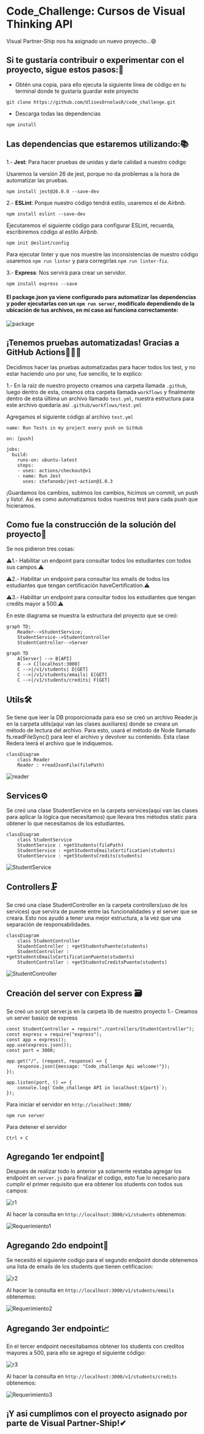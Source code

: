 # Code_Challenge: Cursos de Visual Thinking API

Visual Partner-Ship nos ha asignado un nuevo proyecto...😄

## Si te gustaría contribuir o experimentar con el proyecto, sigue estos pasos:👯‍

- Obtén una copia, para ello ejecuta la siguiente línea de código en tu terminal donde te gustaría guardar este proyecto

```
git clone https://github.com/UlisesOrnelasR/code_challenge.git
```

- Descarga todas las dependencias

```
npm install
```

## Las dependencias que estaremos utilizando:📚

1.- **Jest**: Para hacer pruebas de unidas y darle calidad a nuestro código

Usaremos la versión 26 de jest, porque no da problemas a la hora de automatizar las pruebas.
```
npm install jest@26.0.0 --save-dev
```

2.- **ESLint**: Porque nuestro código tendrá estilo, usaremos el de *Airbnb*.

```
npm install eslint --save-dev
```

Ejecutaremos el siguiente código para configurar ESLint, recuerda, escribiremos código al estilo *Airbnb*.

```
npm init @eslint/config

```

Para ejecutar linter y que nos muestre las inconsistencias de nuestro código usaremos `npm run linter` y para corregirlas `npm run linter-fix`.

3.- **Express**: Nos servirá para crear un servidor.

```
npm install express --save
```

#### El package.json ya viene configurado para automatizar las dependencias y poder ejecutarlas con un `npm run server`, modifícalo dependiendo de la ubicación de tus archivos, en mi caso así funciona correctamente:

![package](https://user-images.githubusercontent.com/99143567/167772273-c5d4b207-4a85-4571-bbd4-3cafca8cb4d3.JPG)

## ¡Tenemos pruebas automatizadas! Gracias a GitHub Actions🤖✅🦾

Decidimos hacer las pruebas automatizadas para hacer todos los test, y no estar haciendo uno por uno, fue sencillo, te lo explico:

1.- En la raíz de nuestro proyecto creamos una carpeta llamada `.github`, luego dentro de esta, creamos otra carpeta llamada `workflows` y finalmente dentro de esta última un archivo llamado `test.yml`, nuestra estructura para este archivo quedaría así `.github/workflows/test.yml` 

Agregamos el siguiente código al archivo `test.yml`

```
name: Run Tests in my project every push on GitHub

on: [push]

jobs:
  build:
    runs-on: ubuntu-latest
    steps:
    - uses: actions/checkout@v1
    - name: Run Jest
      uses: stefanoeb/jest-action@1.0.3
```

¡Guardamos los cambios, subimos los cambios, hicimos un commit, un push y listo!. Asi es como automatizamos todos nuestros test para cada push que hicieramos.


## Como fue la construcción de la solución del proyecto📝

Se nos pidieron tres cosas:

⚠1.- Habilitar un endpoint para consultar todos los estudiantes con todos sus campos.⚠

⚠2.- Habilitar un endpoint para consultar los emails de todos los estudiantes que tengan certificación haveCertification.⚠

⚠3.- Habilitar un endpoint para consultar todos los estudiantes que tengan credits mayor a 500.⚠

En este diagrama se muestra la estructura del proyecto que se creó:

```mermaid
graph TD;
    Reader-->StudentService;
    StudentService-->StudentController
    StudentController-->Server
```
```mermaid
graph TD
    A[Server] --> B[API]
    B --> C[localhost:3000]
    C -->|/v1/students| D[GET]
    C -->|/v1/students/emails| E[GET]
    C -->|/v1/students/credits| F[GET]
```
## Utils🛠

Se tiene que leer la DB proporcionada para eso se creó un archivo Reader.js en la carpeta utils(aqui van las clases auxiliares) donde se creara un método de lectura del archivo. Para esto, usará el método de Node llamado fs.readFileSync() para leer el archivo y devolver su contenido.
Esta clase Redera leerá el archivo que le indiquemos.

```mermaid
classDiagram
    class Reader
    Reader : +readJsonFile(filePath)
```

![reader](https://user-images.githubusercontent.com/99143567/167786420-066c56b5-d4af-409e-a41e-24f9759951e1.JPG)

## Services⚙

Se creó una clase StudentService en la carpeta services(aqui van las clases para aplicar la lógica que necesitamos) que llevara tres métodos static para obtener lo que necesitamos de los estudiantes.

```mermaid
classDiagram
    class StudentService
    StudentService : +getStudents(filePath)
    StudentService : +getStudentsEmailsCertification(students)
    StudentService : +getStudentsCredits(students)
```

![StudentService](https://user-images.githubusercontent.com/99143567/167786471-61761935-3083-441f-8771-a2195b5c1837.JPG)

## Controllers🗜

Se creó una clase StudentController en la carpeta controllers(uso de los services) que servira de puente entre las funcionalidades y el server que se creara.
Esto nos ayudó a tener una mejor estructura, a la vez que una separación de responsabilidades.

```mermaid
classDiagram
    class StudentController
    StudentController : +getStudentsPuente(students)
    StudentController : +getStudentsEmailsCertificationPuente(students)
    StudentController : +getStudentsCreditsPuente(students)
```

![StudentController](https://user-images.githubusercontent.com/99143567/167786539-39a01149-ce48-4fc8-97d2-3e4adbdc0565.JPG)

## Creación del server con Express 🗃

Se creó un script server.js en la carpeta lib de nuestro proyecto
1.- Creamos un server basico de express 
```
const StudentController = require("./controllers/StudentController");
const express = require("express");
const app = express();
app.use(express.json());
const port = 3000;

app.get("/", (request, response) => {
    response.json({message: "Code_challenge Api welcome!"});
});

app.listen(port, () => {
    console.log(`Code_challenge API in localhost:${port}`);
});
```

Para iniciar el servidor en `http://localhost:3000/`

```
npm run server
```

Para detener el servidor 

```
Ctrl + C 
```

## Agregando 1er endpoint🧾

Despues de realizar todo lo anterior ya solamente restaba agregar los endpoint en `server.js` para finalizar el codigo, esto fue lo necesario para cumplir el primer requisito que era obtener los students con todos sus campos:

![r1](https://user-images.githubusercontent.com/99143567/167783714-d8cf6a89-8464-4706-818f-861cac8b8fb1.JPG)

Al hacer la consulta en `http://localhost:3000/v1/students` obtenemos:

![Requerimiento1](https://user-images.githubusercontent.com/99143567/167783867-e3fb56db-e2a7-4fac-bc46-8eb2deae9415.png)

## Agregando 2do endpoint📑

Se necesitó el siguiente codigo para el segundo endpoint donde obtenemos una lista de emails de los students que tienen cetificacion:

![r2](https://user-images.githubusercontent.com/99143567/167784254-a2e58f62-1612-4593-ba14-eee788a54713.JPG)

Al hacer la consulta en `http://localhost:3000/v1/students/emails` obtenemos:

![Requerimiento2](https://user-images.githubusercontent.com/99143567/167784395-ab52bd33-ae2f-4fc2-a428-e761f3d06ff0.png)

## Agregando 3er endpoint📈

En el tercer endpoint necesitabamos obtener los students con creditos mayores a 500, para ello se agrego el siguiente código:

![r3](https://user-images.githubusercontent.com/99143567/167784665-2bdcbcb8-04e7-4442-9a63-1ee2098ad93b.JPG)

Al hacer la consulta en `http://localhost:3000/v1/students/credits` obtenemos:

![Requerimiento3](https://user-images.githubusercontent.com/99143567/167784763-660d17a0-2d1c-4c2c-86b5-4c5155b7e82c.png)

## ¡Y asi cumplimos con el proyecto asignado por parte de Visual Partner-Ship!✔
